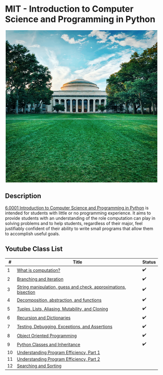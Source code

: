 # MIT - Introduction to Computer Science and Programming in Python

<p align="center">
 <img src="mit.jpg" alt="MIT" height="500" width="500"/>
</p>

<h2>Description</h2>
<a href="https://ocw.mit.edu/courses/electrical-engineering-and-computer-science/6-0001-introduction-to-computer-science-and-programming-in-python-fall-2016/index.htm">6.0001 Introduction to Computer Science and Programming in Python</a> is intended for students with little or no programming experience. It aims to provide students with an understanding of the role computation can play in solving problems and to help students, regardless of their major, feel justifiably confident of their ability to write small programs that allow them to accomplish useful goals.

<h2> Youtube Class List</h2>

| # | Title | Status |
| - | ----- | ------ |
| 1 |  [What is computation?](https://youtu.be/nykOeWgQcHM?list=PLUl4u3cNGP63WbdFxL8giv4yhgdMGaZNA) |✔️|
| 2 |  [Branching and iteration](https://youtu.be/0jljZRnHwOI?list=PLUl4u3cNGP63WbdFxL8giv4yhgdMGaZNA) |✔️|
| 3 |  [String manipulation, guess and check, approximations, bisection](https://youtu.be/SE4P7IVCunE?list=PLUl4u3cNGP63WbdFxL8giv4yhgdMGaZNA) |✔️|
| 4 |  [Decomposition, abstraction, and functions](https://youtu.be/MjbuarJ7SE0?list=PLUl4u3cNGP63WbdFxL8giv4yhgdMGaZNA) |✔️|
| 5 |  [Tuples, Lists, Aliasing, Mutability, and Cloning](https://youtu.be/RvRKT-jXvko?list=PLUl4u3cNGP63WbdFxL8giv4yhgdMGaZNA) |✔️|
| 6 |  [Recursion and Dictionaries](https://youtu.be/WPSeyjX1-4s?list=PLUl4u3cNGP63WbdFxL8giv4yhgdMGaZNA) |✔️|
| 7 |  [Testing, Debugging, Exceptions, and Assertions](https://youtu.be/9H6muyZjms0?list=PLUl4u3cNGP63WbdFxL8giv4yhgdMGaZNA) |✔️|
| 8 |  [Object Oriented Programming](https://youtu.be/-DP1i2ZU9gk?list=PLUl4u3cNGP63WbdFxL8giv4yhgdMGaZNA) |✔️|
| 9 |  [ Python Classes and Inheritance](https://youtu.be/FlGjISF3l78?list=PLUl4u3cNGP63WbdFxL8giv4yhgdMGaZNA) |✔️|
| 10 | [Understanding Program Efficiency, Part 1](https://youtu.be/o9nW0uBqvEo?list=PLUl4u3cNGP63WbdFxL8giv4yhgdMGaZNA) | |
| 11 | [Understanding Program Efficiency, Part 2](https://youtu.be/7lQXYl_L28w?list=PLUl4u3cNGP63WbdFxL8giv4yhgdMGaZNA) | |
| 12 | [Searching and Sorting](https://youtu.be/6LOwPhPDwVc?list=PLUl4u3cNGP63WbdFxL8giv4yhgdMGaZNA) | |

